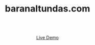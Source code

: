 <div align="center">
  <h1>baranaltundas.com</h1>
  <br>
  <br>
  <p><a href="https://baranaltundas.com/">Live Demo</a></p>
  <br>
</div>




